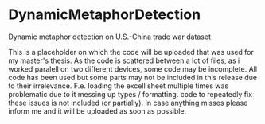 # DynamicMetaphorDetection
Dynamic metaphor detection on U.S.-China trade war dataset


This is a placeholder on which the code will be uploaded that was used for my master's thesis. As the code is scattered between a lot of files, as i worked paralell on two different devices, some code may be incomplete. All code has been used but some parts may not be included in this release due to their irrelevance. F.e. loading the excell sheet multiple times was problematic due to it messing up types / formatting. code to repeatedly fix these issues is not included (or partially). In case anything misses please inform me and it will be uploaded as soon as possible.

